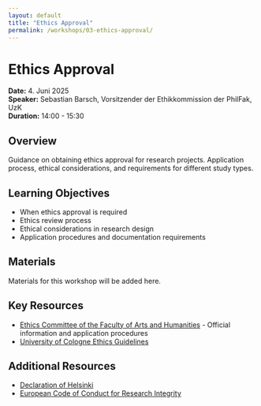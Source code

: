 ```yaml
---
layout: default
title: "Ethics Approval"
permalink: /workshops/03-ethics-approval/
---
```

# Ethics Approval

**Date:** 4. Juni 2025  
**Speaker:** Sebastian Barsch, Vorsitzender der Ethikkommission der PhilFak, UzK  
**Duration:** 14:00 - 15:30

## Overview

Guidance on obtaining ethics approval for research projects. Application process, ethical considerations, and requirements for different study types.

## Learning Objectives

- When ethics approval is required
- Ethics review process
- Ethical considerations in research design
- Application procedures and documentation requirements

## Materials

Materials for this workshop will be added here.

## Key Resources

- [Ethics Committee of the Faculty of Arts and Humanities](https://phil-fak.uni-koeln.de/forschung/ethikkommission) - Official information and application procedures
- [University of Cologne Ethics Guidelines](https://verwaltung.uni-koeln.de/stabsstelle03.1/content/good_scientific_practice/index_eng.html)

## Additional Resources

- [Declaration of Helsinki](https://www.wma.net/policies-post/wma-declaration-of-helsinki-ethical-principles-for-medical-research-involving-human-subjects/)
- [European Code of Conduct for Research Integrity](https://www.allea.org/wp-content/uploads/2017/05/ALLEA-European-Code-of-Conduct-for-Research-Integrity-2017.pdf)
